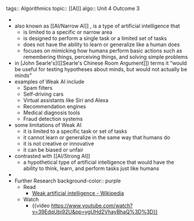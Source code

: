 tags:: Algorithmics
topic:: [[AI]] 
algo:: Unit 4 Outcome 3

-
- also known as [[AI/Narrow AI]] , is a type of artificial intelligence that
	- is limited to a specific or narrow area
	- is designed to perform a single task or a limited set of tasks
	- does not have the ability to learn or generalize like a human does
	- focuses on mimicking how humans perform basic actions such as remembering things, perceiving things, and solving simple problems
- in [John Searle's]([[Searle's Chinese Room Argument]]) terms it “would be useful for testing hypotheses about minds, but would not actually be minds”
- examples of Weak AI include
	- Spam filters
	- Self-driving cars
	- Virtual assistants like Siri and Alexa
	- Recommendation engines
	- Medical diagnosis tools
	- Fraud detection systems
- some limitations of Weak AI
	- it is limited to a specific task or set of tasks
	- it cannot learn or generalize in the same way that humans do
	- it is not creative or innovative
	- it can be biased or unfair
- contrasted with [[AI/Strong AI]]
	- a hypothetical type of artificial intelligence that would have the ability to think, learn, and perform tasks just like humans
-
- Further Research
  background-color:: purple
	- Read
		- [Weak artificial intelligence - Wikipedia](https://en.wikipedia.org/wiki/Weak_artificial_intelligence)
	- Watch
		- {{video https://www.youtube.com/watch?v=39EdqUbj92U&pp=ygUHd2VhayBhaQ%3D%3D}}